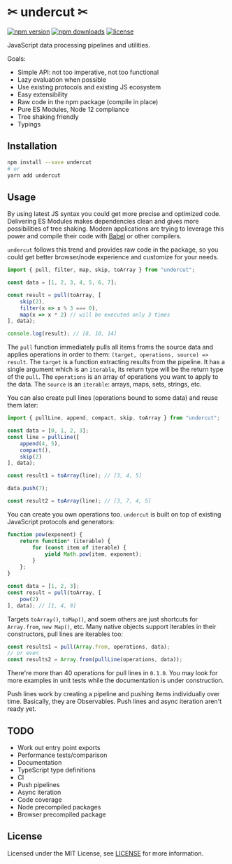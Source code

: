 # ✂ undercut ✂

[![npm version](https://img.shields.io/npm/v/undercut.svg?style=flat-square)](https://www.npmjs.com/package/undercut)
[![npm downloads](https://img.shields.io/npm/dm/undercut.svg?style=flat-square)](https://www.npmjs.com/package/undercut)
[![license](https://img.shields.io/npm/l/undercut.svg?style=flat-square)](https://github.com/the-spyke/undercut/blob/master/LICENSE)

JavaScript data processing pipelines and utilities.

Goals:

- Simple API: not too imperative, not too functional
- Lazy evaluation when possible
- Use existing protocols and existing JS ecosystem
- Easy extensibility
- Raw code in the npm package (compile in place)
- Pure ES Modules, Node 12 compliance
- Tree shaking friendly
- Typings

## Installation

```sh
npm install --save undercut
# or
yarn add undercut
```

## Usage

By using latest JS syntax you could get more precise and optimized code. Delivering ES Modules makes dependencies clean and gives more possibilities of tree shaking. Modern applications are trying to leverage this power and compile their code with [Babel](https://babeljs.io/) or other compilers.

`undercut` follows this trend and provides raw code in the package, so you could get better browser/node experience and customize for your needs.

```js
import { pull, filter, map, skip, toArray } from "undercut";

const data = [1, 2, 3, 4, 5, 6, 7];

const result = pull(toArray, [
    skip(2),
    filter(x => x % 3 === 0),
    map(x => x * 2) // will be executed only 3 times
], data);

console.log(result); // [8, 10, 14]
```

The `pull` function immediately pulls all items froms the source data and applies operations in order to them: `(target, operations, source) => result`. The `target` is a function extracting results from the pipeline. It has a single argument which is an `iterable`, its return type will be the return type of the `pull`. The `operations` is an array of operations you want to apply to the data. The `source` is an `iterable`: arrays, maps, sets, strings, etc.

You can also create pull lines (operations bound to some data) and reuse them later:

```js
import { pullLine, append, compact, skip, toArray } from "undercut";

const data = [0, 1, 2, 3];
const line = pullLine([
    append(4, 5),
    compact(),
    skip(2)
], data);

const result1 = toArray(line); // [3, 4, 5]

data.push(7);

const result2 = toArray(line); // [3, 7, 4, 5]
```

You can create you own operations too. `undercut` is built on top of existing JavaScript protocols and generators:

```js
function pow(exponent) {
    return function* (iterable) {
        for (const item of iterable) {
            yield Math.pow(item, exponent);
        }
    };
}

const data = [1, 2, 3];
const result = pull(toArray, [
    pow(2)
], data); // [1, 4, 9]
```

Targets `toArray()`, `toMap()`, and soem others are just shortcuts for `Array.from`, `new Map()`, etc. Many native objects support iterables in their constructors, pull lines are iterables too:

```js
const results1 = pull(Array.from, operations, data);
// or even
const results2 = Array.from(pullLine(operations, data));
```

There're more than 40 operations for pull lines in `0.1.0`. You may look for more examples in unit tests while the documentation is under construction.

Push lines work by creating a pipeline and pushing items individually over time. Basically, they are Observables. Push lines and async iteration aren't ready yet.

## TODO

- Work out entry point exports
- Performance tests/comparison
- Documentation
- TypeScript type definitions
- CI
- Push pipelines
- Async iteration
- Code coverage
- Node precompiled packages
- Browser precompiled package

## License

Licensed under the MIT License, see [LICENSE](LICENSE) for more information.
